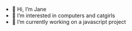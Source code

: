 - 👋 Hi, I’m Jane
- 👀 I’m interested in computers and catgirls
- 🌱 I’m currently working on a javascript project

<!---
juneberries/juneberries is a ✨ special ✨ repository because its `README.md` (this file) appears on your GitHub profile.
You can click the Preview link to take a look at your changes.
--->
